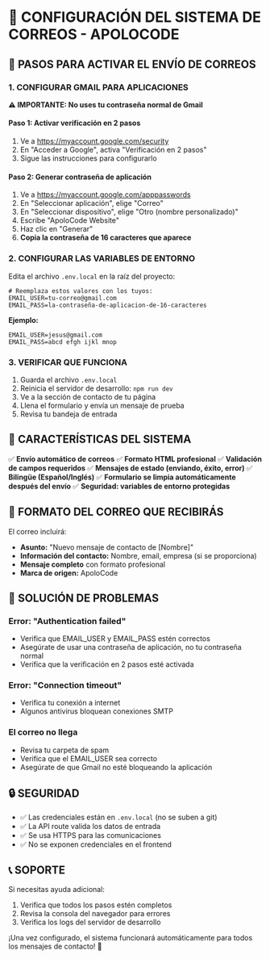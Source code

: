 # 📧 CONFIGURACIÓN DEL SISTEMA DE CORREOS - APOLOCODE

## 🎯 PASOS PARA ACTIVAR EL ENVÍO DE CORREOS

### 1. CONFIGURAR GMAIL PARA APLICACIONES

**⚠️ IMPORTANTE: No uses tu contraseña normal de Gmail**

#### Paso 1: Activar verificación en 2 pasos

1. Ve a https://myaccount.google.com/security
2. En "Acceder a Google", activa "Verificación en 2 pasos"
3. Sigue las instrucciones para configurarlo

#### Paso 2: Generar contraseña de aplicación

1. Ve a https://myaccount.google.com/apppasswords
2. En "Seleccionar aplicación", elige "Correo"
3. En "Seleccionar dispositivo", elige "Otro (nombre personalizado)"
4. Escribe "ApoloCode Website"
5. Haz clic en "Generar"
6. **Copia la contraseña de 16 caracteres que aparece**

### 2. CONFIGURAR LAS VARIABLES DE ENTORNO

Edita el archivo `.env.local` en la raíz del proyecto:

```env
# Reemplaza estos valores con los tuyos:
EMAIL_USER=tu-correo@gmail.com
EMAIL_PASS=la-contraseña-de-aplicacion-de-16-caracteres
```

**Ejemplo:**

```env
EMAIL_USER=jesus@gmail.com
EMAIL_PASS=abcd efgh ijkl mnop
```

### 3. VERIFICAR QUE FUNCIONA

1. Guarda el archivo `.env.local`
2. Reinicia el servidor de desarrollo: `npm run dev`
3. Ve a la sección de contacto de tu página
4. Llena el formulario y envía un mensaje de prueba
5. Revisa tu bandeja de entrada

## 🔧 CARACTERÍSTICAS DEL SISTEMA

✅ **Envío automático de correos**
✅ **Formato HTML profesional**
✅ **Validación de campos requeridos**
✅ **Mensajes de estado (enviando, éxito, error)**
✅ **Bilingüe (Español/Inglés)**
✅ **Formulario se limpia automáticamente después del envío**
✅ **Seguridad: variables de entorno protegidas**

## 📨 FORMATO DEL CORREO QUE RECIBIRÁS

El correo incluirá:

- **Asunto:** "Nuevo mensaje de contacto de [Nombre]"
- **Información del contacto:** Nombre, email, empresa (si se proporciona)
- **Mensaje completo** con formato profesional
- **Marca de origen:** ApoloCode

## 🚨 SOLUCIÓN DE PROBLEMAS

### Error: "Authentication failed"

- Verifica que EMAIL_USER y EMAIL_PASS estén correctos
- Asegúrate de usar una contraseña de aplicación, no tu contraseña normal
- Verifica que la verificación en 2 pasos esté activada

### Error: "Connection timeout"

- Verifica tu conexión a internet
- Algunos antivirus bloquean conexiones SMTP

### El correo no llega

- Revisa tu carpeta de spam
- Verifica que el EMAIL_USER sea correcto
- Asegúrate de que Gmail no esté bloqueando la aplicación

## 🔒 SEGURIDAD

- ✅ Las credenciales están en `.env.local` (no se suben a git)
- ✅ La API route valida los datos de entrada
- ✅ Se usa HTTPS para las comunicaciones
- ✅ No se exponen credenciales en el frontend

## 📞 SOPORTE

Si necesitas ayuda adicional:

1. Verifica que todos los pasos estén completos
2. Revisa la consola del navegador para errores
3. Verifica los logs del servidor de desarrollo

¡Una vez configurado, el sistema funcionará automáticamente para todos los mensajes de contacto! 🚀
